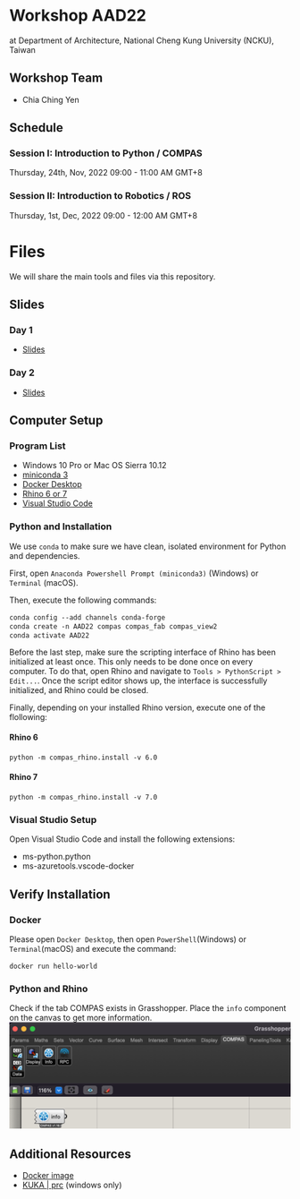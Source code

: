 # Workshop AAD22
at Department of Architecture, National Cheng Kung University (NCKU), Taiwan


## Workshop Team
* Chia Ching Yen



## Schedule
### Session I: Introduction to Python / COMPAS
Thursday, 24th, Nov, 2022
09:00 - 11:00 AM GMT+8


### Session II: Introduction to Robotics / ROS
Thursday, 1st, Dec, 2022
09:00 - 12:00 AM GMT+8


# Files
We will share the main tools and files via this repository.
## Slides
### Day 1
* [Slides](https://docs.google.com/presentation/d/1DhorE3vvWhWAOLSAfeg5oq3S4Y3-MM3D3Wjon9DCh2M/edit?usp=sharing)

### Day 2
* [Slides](https://docs.google.com/presentation/d/17n1b9e9IAHAsiMjselPw_gC6gt5imokxxhhlzrLS-Uc/edit?usp=sharing)



## Computer Setup
### Program List
* Windows 10 Pro or Mac OS Sierra 10.12
* [miniconda 3](https://docs.conda.io/en/latest/miniconda.html)
* [Docker Desktop](https://www.docker.com/products/docker-desktop) 
* [Rhino 6 or 7](https://www.rhino3d.com/download)
* [Visual Studio Code](https://code.visualstudio.com/)


### Python and Installation

We use `conda` to make sure we have clean, isolated environment for Python and dependencies.

First, open `Anaconda Powershell Prompt (miniconda3)` (Windows) or `Terminal` (macOS).

Then, execute the following commands:
```
conda config --add channels conda-forge
conda create -n AAD22 compas compas_fab compas_view2
conda activate AAD22
```
Before the last step, make sure the scripting interface of Rhino has been initialized at least once. This only needs to be done once on every computer. To do that, open Rhino and navigate to `Tools > PythonScript > Edit...`. Once the script editor shows up, the interface is successfully initialized, and Rhino could be closed.

Finally, depending on your installed Rhino version, execute one of the flollowing:

#### Rhino 6
```
python -m compas_rhino.install -v 6.0
```

#### Rhino 7
```
python -m compas_rhino.install -v 7.0
```
### Visual Studio Setup

Open Visual Studio Code and install the following extensions:
* ms-python.python
* ms-azuretools.vscode-docker

## Verify Installation
### Docker
Please open `Docker Desktop`, then open `PowerShell`(Windows) or `Terminal`(macOS) and execute the command:

```
docker run hello-world
```

### Python and Rhino
Check if the tab COMPAS exists in Grasshopper. Place the `info` component on the canvas to get more information.
![compas_installed_in_rhino](assets/img/compas_installed_in_rhino.png)



## Additional Resources
* [Docker image](https://drive.google.com/file/d/1oQp7KOB3NUe4sQQ90L28MwS-7EYIt0HW/view?usp=sharing)
* [KUKA | prc](https://drive.google.com/file/d/16zO1XpI57uaVzvpUgNZiE99s4IHOv_Zz/view?usp=sharing) (windows only)